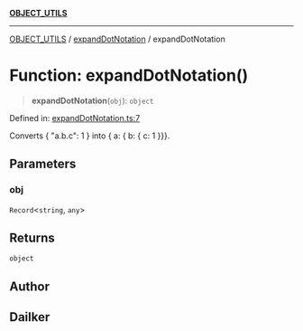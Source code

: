 [**OBJECT_UTILS**](../../README.md)

***

[OBJECT_UTILS](../../README.md) / [expandDotNotation](../README.md) / expandDotNotation

# Function: expandDotNotation()

> **expandDotNotation**(`obj`): `object`

Defined in: [expandDotNotation.ts:7](https://github.com/dailker/everyutil/blob/0531b9744e97cf76b2fb0fb9c6a72c61ec9e2b23/src/object/expandDotNotation.ts#L7)

Converts { "a.b.c": 1 } into { a: { b: { c: 1 }}}.

## Parameters

### obj

`Record`\<`string`, `any`\>

## Returns

`object`

## Author

## Dailker
